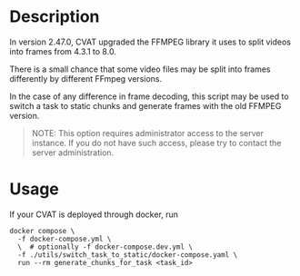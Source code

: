 # Description
In version 2.47.0, CVAT upgraded the FFMPEG library it uses to split videos into frames from 4.3.1 to 8.0.

There is a small chance that some video files may be split into frames differently by different FFmpeg versions.

In the case of any difference in frame decoding,
this script may be used to switch a task to static chunks and generate frames with the old FFMPEG version.

> NOTE: This option requires administrator
access to the server instance. If you do not have such access, please try
to contact the server administration.

# Usage

If your CVAT is deployed through docker, run
```shell
docker compose \
  -f docker-compose.yml \
  \  # optionally -f docker-compose.dev.yml \
  -f ./utils/switch_task_to_static/docker-compose.yaml \
  run --rm generate_chunks_for_task <task_id>
```
